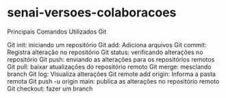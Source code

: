 # senai-versoes-colaboracoes

Principais Comandos Utilizados Git

Git init: iniciando um repositório
Git add: Adiciona arquivos
Git commit: Registra alteração no repositório
Git status: verificando alterações no repositório
Git push: enviando as alterações para os repositórios remotos
Git pull: baixar atualizações do repositório remoto
Git merge: mesclando branch
Git log: Visualiza alterações
Git remote add origin: Informa a pasta remota
Git push -u origin main: publica as alterações no repositório remoto
Git checkout: fazer um branch



